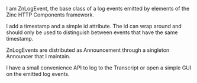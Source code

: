 I am ZnLogEvent, the base class of a log events emitted by elements of the Zinc HTTP Components framework.I add a timestamp and a simple id attribute. The id can wrap around and should only be used to distinguish between events that have the same timestamp.ZnLogEvents are distributed as Announcement through a singleton Announcer that I maintain.I have a small convenience API to log to the Transcript or open a simple GUI on the emitted log events.